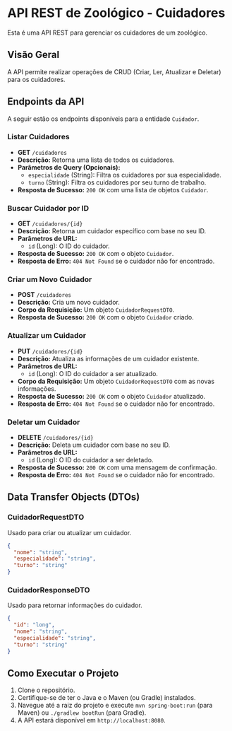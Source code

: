 # API REST de Zoológico - Cuidadores

Esta é uma API REST para gerenciar os cuidadores de um zoológico.

## Visão Geral

A API permite realizar operações de CRUD (Criar, Ler, Atualizar e Deletar) para os cuidadores.

## Endpoints da API

A seguir estão os endpoints disponíveis para a entidade `Cuidador`.

### Listar Cuidadores

- **GET** `/cuidadores`
- **Descrição:** Retorna uma lista de todos os cuidadores.
- **Parâmetros de Query (Opcionais):**
    - `especialidade` (String): Filtra os cuidadores por sua especialidade.
    - `turno` (String): Filtra os cuidadores por seu turno de trabalho.
- **Resposta de Sucesso:** `200 OK` com uma lista de objetos `Cuidador`.

### Buscar Cuidador por ID

- **GET** `/cuidadores/{id}`
- **Descrição:** Retorna um cuidador específico com base no seu ID.
- **Parâmetros de URL:**
    - `id` (Long): O ID do cuidador.
- **Resposta de Sucesso:** `200 OK` com o objeto `Cuidador`.
- **Resposta de Erro:** `404 Not Found` se o cuidador não for encontrado.

### Criar um Novo Cuidador

- **POST** `/cuidadores`
- **Descrição:** Cria um novo cuidador.
- **Corpo da Requisição:** Um objeto `CuidadorRequestDTO`.
- **Resposta de Sucesso:** `200 OK` com o objeto `Cuidador` criado.

### Atualizar um Cuidador

- **PUT** `/cuidadores/{id}`
- **Descrição:** Atualiza as informações de um cuidador existente.
- **Parâmetros de URL:**
    - `id` (Long): O ID do cuidador a ser atualizado.
- **Corpo da Requisição:** Um objeto `CuidadorRequestDTO` com as novas informações.
- **Resposta de Sucesso:** `200 OK` com o objeto `Cuidador` atualizado.
- **Resposta de Erro:** `404 Not Found` se o cuidador não for encontrado.

### Deletar um Cuidador

- **DELETE** `/cuidadores/{id}`
- **Descrição:** Deleta um cuidador com base no seu ID.
- **Parâmetros de URL:**
    - `id` (Long): O ID do cuidador a ser deletado.
- **Resposta de Sucesso:** `200 OK` com uma mensagem de confirmação.
- **Resposta de Erro:** `404 Not Found` se o cuidador não for encontrado.

## Data Transfer Objects (DTOs)

### CuidadorRequestDTO

Usado para criar ou atualizar um cuidador.

```json
{
  "nome": "string",
  "especialidade": "string",
  "turno": "string"
}
```

### CuidadorResponseDTO

Usado para retornar informações do cuidador.

```json
{
  "id": "long",
  "nome": "string",
  "especialidade": "string",
  "turno": "string"
}
```

## Como Executar o Projeto

1.  Clone o repositório.
2.  Certifique-se de ter o Java e o Maven (ou Gradle) instalados.
3.  Navegue até a raiz do projeto e execute `mvn spring-boot:run` (para Maven) ou `./gradlew bootRun` (para Gradle).
4.  A API estará disponível em `http://localhost:8080`.
